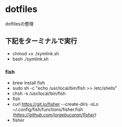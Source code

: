 dotfiles
========
dotfilesの整理

下記をターミナルで実行
-------
* chmod +x ./symlink.sh
* bash ./symlink.sh

### fish
* brew install fish
* sudo sh -c "echo /usr/local/bin/fish >> /etc/shells"
* chsh -s /usr/local/bin/fish
* fish
* curl https://git.io/fisher --create-dirs -sLo ~/.config/fish/functions/fisher.fish
  *(https://github.com/jorgebucaran/fisher)*
* fisher
